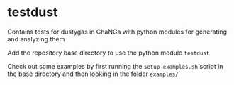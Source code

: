 # testdust
Contains tests for dustygas in ChaNGa with python modules for generating and 
analyzing them

Add the repository base directory to use the python module `testdust`

Check out some examples by first running the `setup_examples.sh` script in the
base directory and then looking in the folder `examples/`


